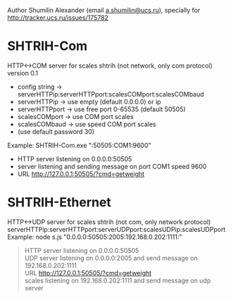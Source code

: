 Author Shumilin Alexander (email a.shumilin@ucs.ru), specially for http://tracker.ucs.ru/issues/175782<br />

# SHTRIH-Com

HTTP<->COM server for scales shtrih (not network, only com protocol) version 0.1

- config string  -> serverHTTPip:serverHTTPport:scalesCOMport:scalesCOMbaud
- serverHTTPip   -> use empty (default 0.0.0.0) or ip
- serverHTTPport -> use free port 0-65535 (default 50505)
- scalesCOMport  -> use COM port scales
- scalesCOMbaud  -> use speed COM port scales
- (use default password 30)

Example: SHTRIH-Com.exe ":50505:COM1:9600"

- HTTP server listening on 0.0.0.0:50505
- server listening and sending message on port COM1 speed 9600
- URL http://127.0.0.1:50505/?cmd=getweight

# SHTRIH-Ethernet<br />
HTTP<->UDP server for scales shtrih (not com, only network protocol)<br />
serverHTTPip:serverHTTPport:serverUDPport:scalesUDPip:scalesUDPport<br />
Example: node s.js "0.0.0.0:50505:2005:192.168.0.202:1111:"<br />
> HTTP server listening on 0.0.0.0:50505<br />
> UDP server listening on 0.0.0.0:2005 and send message on 192.168.0.202:1111<br />
> URL http://127.0.0.1:50505/?cmd=getweight<br />
> scales listening on 192.168.0.202:1111 and send message on udp server<br />
